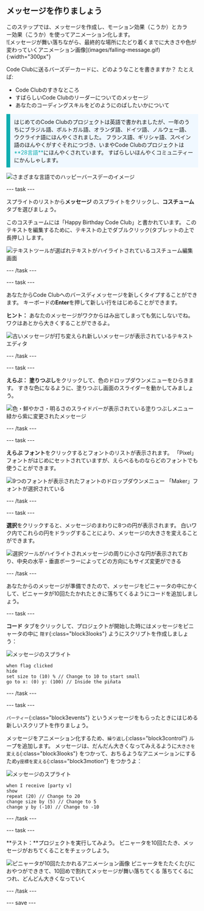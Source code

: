 ## メッセージを作りましょう

<div style="display: flex; flex-wrap: wrap">
<div style="flex-basis: 200px; flex-grow: 1; margin-right: 15px;">
このステップでは、メッセージを作成し、モーション効果（こうか）とカラー効果（こうか）を使ってアニメーション化します。 
</div>
<div>
![メッセージが舞い落ちながら、最終的な場所にたどり着くまでに大きさや色が変わっていくアニメーション画像](images/falling-message.gif){:width="300px"}
</div>
</div>

Code Clubに送るバーズデーカードに、どのようなことを書きますか？ たとえば:
+ Code Clubのすきなところ
+ すばらしいCode Clubのリーダーについてのメッセージ
+ あなたのコーディングスキルをどのようにのばしたいかについて

<p style="border-left: solid; border-width:10px; border-color: #0faeb0; background-color: aliceblue; padding: 10px;">
はじめてのCode Clubのプロジェクトは英語で書かれましたが、一年のうちにブラジル語、ポルトガル語、オランダ語、ドイツ語、ノルウェー語、ウクライナ語にほんやくされました。 フランス語、ギリシャ語、スペイン語のほんやくがすぐそれにつづき、いまやCode Clubのプロジェクトは <span style="color: #0faeb0">**28言語**</span>にほんやくされています。 すばらしいほんやくコミュニティーにかんしゃします。

![さまざまな言語でのハッピーバースデーのイメージ](images/birthday-languages.png)
</p>

--- task ---

スプライトのリストから**メッセージ** のスプライトをクリックし、**コスチューム** タブを選びましょう。

このコスチュームには「Happy Birthday Code Club」と書かれています。 このテキストを編集するために、テキストの上でダブルクリック(タブレットの上で長押し) します。

![テキストツールが選ばれテキストがハイライトされているコスチューム編集画面](images/text-edit.png)

--- /task ---

--- task ---

あなたからCode Clubへのバースディメッセージを新しくタイプすることができます。 キーボードの**Enter**を押して新しい行をはじめることができます。

**ヒント：** あなたのメッセージがワクからはみ出てしまっても気にしないでね。ワクはあとから大きくすることができるよ。

![古いメッセージが打ち変えられ新しいメッセージが表示されているテキストエディタ](images/new-text.png)

--- /task ---

--- task ---

**えらぶ：** **塗りつぶし**をクリックして、色のドロップダウンメニューをひらきます。 すきな色になるように、塗りつぶし画面のスライダーを動かしてみましょう。

![色・鮮やかさ・明るさのスライドバーが表示されている塗りつぶしメニュー 緑から紫に変更されたメッセージ](images/font-colour.png)

--- /task ---

--- task ---

**えらぶ** **フォント**をクリックするとフォントのリストが表示されます。 「Pixel」フォントがはじめにセットされていますが、えらべるものならどのフォントでも使うことができます。

![9つのフォントが表示されたフォントのドロップダウンメニュー 「Maker」フォントが選択されている](images/font-type.png)

--- /task ---

--- task ---

**選択**をクリックすると、メッセージのまわりに8つの円が表示されます。 白いワク内でこれらの円をドラッグすることにより、メッセージの大きさを変えることができます。

![選択ツールがハイライトされメッセージの周りに小さな円が表示されており、中央の水平・垂直ボーラーによってどの方向にもサイズ変更ができる](images/resize-message.png)

--- /task ---

あなたからのメッセージが準備できたので、メッセージをピニャータの中にかくして、ピニャータが10回たたかれたときに落ちてくるようにコードを追加しましょう。

--- task ---

**コード** タブをクリックして、プロジェクトが開始した時にはメッセージをピニャータの中に `隠す`{:class="block3looks"} ようにスクリプトを作成しましょう：

![メッセージのスプライト](images/message-sprite.png)

```blocks3
when flag clicked
hide
set size to (10) % // Change to 10 to start small
go to x: (0) y: (100) // Inside the piñata
```

--- /task ---

--- task ---

`パーティー`{:class="block3events"} というメッセージをもらったときにはじめる新しいスクリプトを作りましょう。

メッセージをアニメーション化するため、`繰り返し`{:class="block3control"} ループを追加します。 メッセージは、だんだん大きくなってみえるように`大きさを変える`{:class="block3looks"} をつかって、おちるようなアニメーションにするため`y座標を変える`{:class="block3motion"} をつかうよ：

![メッセージのスプライト](images/message-sprite.png)

```blocks3
when I receive [party v]
show
repeat (20) // Change to 20
change size by (5) // Change to 5
change y by (-10) // Change to -10
```

--- /task ---

--- task ---

**テスト：**プロジェクトを実行してみよう。 ピニャータを10回たたき、メッセージがおちてくることをチェックしよう。

![ピニャータが10回たたかれるアニメーション画像 ピニャータをたたくたびにおやつができきて、10回めで割れてメッセージが舞い落ちてくる 落ちてくるにつれ、どんどん大きくなっていく](images/falling-message.gif)

--- /task ---

--- save ---
